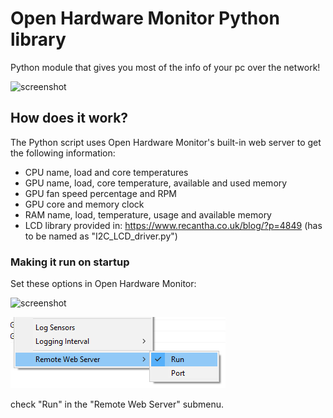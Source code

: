 # Open Hardware Monitor Python library
Python module that gives you most of the info of your pc over the network!

![screenshot](images/lcd.gif?raw=true)

## How does it work?

The Python script uses Open Hardware Monitor's built-in web server to get the following information:

* CPU name, load and core temperatures
* GPU name, load, core temperature, available and used memory
* GPU fan speed percentage and RPM
* GPU core and memory clock
* RAM name, load, temperature, usage and available memory
* LCD library provided in: https://www.recantha.co.uk/blog/?p=4849 (has to be named as "I2C_LCD_driver.py")

### Making it run on startup
Set these options in Open Hardware Monitor:

![screenshot](images/ohm_options.png?raw=true)

![screenshot](images/OHWserver.png?raw=true)

check "Run" in the "Remote Web Server" submenu.
